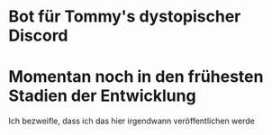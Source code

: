 # Bot für Tommy's dystopischer Discord
# Momentan noch in den frühesten Stadien der Entwicklung



Ich bezweifle, dass ich das hier irgendwann veröffentlichen werde

